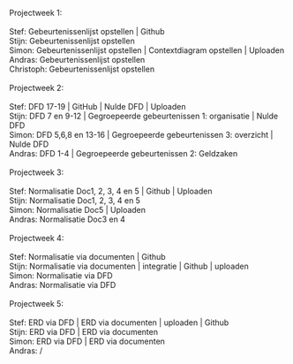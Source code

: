 Projectweek 1:
<br />
<br />
Stef: Gebeurtenissenlijst opstellen | Github
<br />
Stijn: Gebeurtenissenlijst opstellen
<br />
Simon: Gebeurtenissenlijst opstellen | Contextdiagram opstellen | Uploaden
<br />
Andras: Gebeurtenissenlijst opstellen
<br />
Christoph: Gebeurtenissenlijst opstellen
<br />
<br />
Projectweek 2:
<br />
<br />
Stef: DFD 17-19 | GitHub | Nulde DFD | Uploaden 
<br />
Stijn: DFD 7 en 9-12 | Gegroepeerde gebeurtenissen 1: organisatie | Nulde DFD
<br />
Simon: DFD 5,6,8 en 13-16 | Gegroepeerde gebeurtenissen 3: overzicht | Nulde DFD
<br />
Andras: DFD 1-4 | Gegroepeerde gebeurtenissen 2: Geldzaken
<br />
<br />
Projectweek 3:
<br />
<br />
Stef: Normalisatie Doc1, 2, 3, 4 en 5 | Github | Uploaden
<br />
Stijn: Normalisatie Doc1, 2, 3, 4 en 5
<br />
Simon: Normalisatie Doc5 | Uploaden
<br />
Andras: Normalisatie Doc3 en 4
<br />
<br />
Projectweek 4:
<br />
<br />
Stef: Normalisatie via documenten | Github
<br />
Stijn: Normalisatie via documenten | integratie | Github | uploaden
<br />
Simon: Normalisatie via DFD
<br />
Andras: Normalisatie via DFD
<br />
<br />
Projectweek 5:
<br />
<br />
Stef: ERD via DFD | ERD via documenten | uploaden | Github
<br />
Stijn: ERD via DFD | ERD via documenten
<br />
Simon: ERD via DFD | ERD via documenten
<br />
Andras: /

